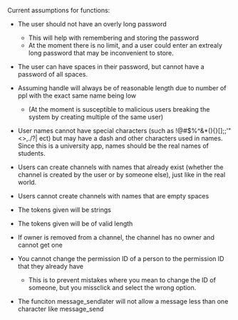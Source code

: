 Current assumptions for functions:

- The user should not have an overly long password
    - This will help with remembering and storing the password
    - At the moment there is no limit, and a user could enter an extrealy long password that may be 
      inconvenient to store.

- The user can have spaces in their password, but cannot have a password of all spaces.

- Assuming handle will always be of reasonable length due to number of ppl with the exact same name being low
    - (At the moment is susceptible to malicious users breaking the system by creating multiple of the same user)

- User names cannot have special characters (such as !@#$%^&*(){}[];;'"<>,./?| ect) but may have a dash and other 
  characters used in names. Since this is a university app, names should be the real names of students.

- Users can create channels with names that already exist (whether the channel is created by the user or by someone else), just like in the real world.

- Users cannot create channels with names that are empty spaces

- The tokens given will be strings

- The tokens given will be of valid length

- If owner is removed from a channel, the channel has no owner and cannot get one

- You cannot change the permission ID of a person to the permission ID that they already have
    - This is to prevent mistakes where you mean to change the ID of someone, but you missclick and select the wrong option. 

- The funciton message_sendlater will not allow a message less than one character like message_send